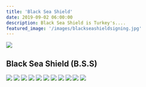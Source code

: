 ```yaml
---
title: 'Black Sea Shield'
date: 2019-09-02 06:00:00
description: Black Sea Shield is Turkey's....
featured_image: '/images/blackseashieldsigning.jpg'
---
```


![](/images/blackseashieldsigning.jpg)

## Black Sea Shield (B.S.S)

<div class="gallery" data-columns="3">
    <img src="/images/bss1.jpg">
    <img src="/images/bss2.jpg">
    <img src="/images/bss3.jpg">
    <img src="/images/bss4.jpg">
    <img src="/images/bss5.jpg">
    <img src="/images/bss6.jpg">
    <img src="/images/bss7.jpg">
    <img src="/images/bss8.jpg">
    <img src="/images/bss9.jpg">
    <img src="/images/bss10.jpg">
    <img src="/images/bsslogo.png">
</div>
